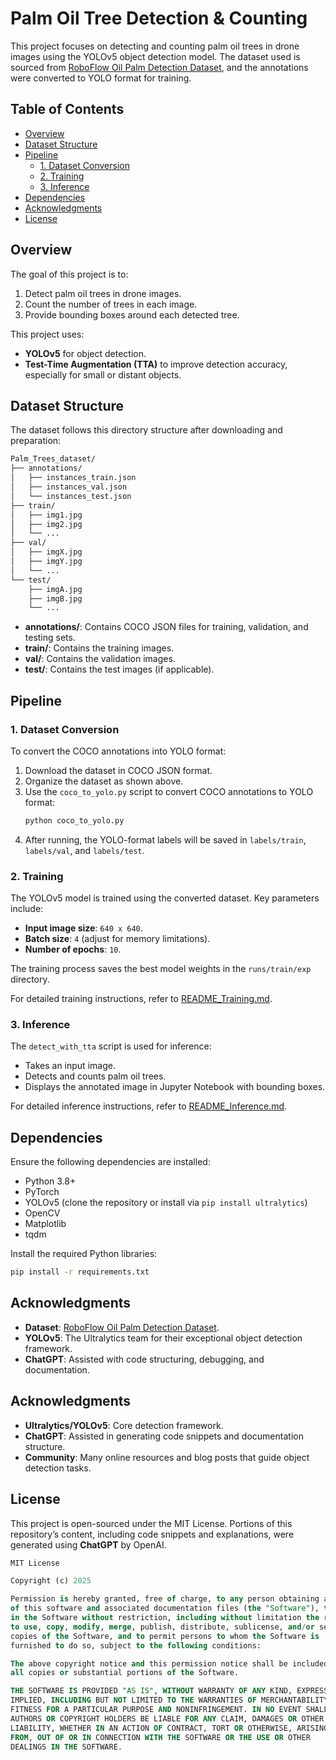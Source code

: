 
# Palm Oil Tree Detection & Counting

This project focuses on detecting and counting palm oil trees in drone images using the YOLOv5 object detection model. The dataset used is sourced from [RoboFlow Oil Palm Detection Dataset](https://universe.roboflow.com/manfred-michael/oil-palm-detection/dataset/6), and the annotations were converted to YOLO format for training.

## Table of Contents

-   [Overview](#overview)
-   [Dataset Structure](#dataset-structure)
-   [Pipeline](#pipeline)
    -   [1. Dataset Conversion](#1-dataset-conversion)
    -   [2. Training](#2-training)
    -   [3. Inference](#3-inference)
-   [Dependencies](#dependencies)
-   [Acknowledgments](#acknowledgments)
-   [License](#license)

## Overview

The goal of this project is to:

1.  Detect palm oil trees in drone images.
2.  Count the number of trees in each image.
3.  Provide bounding boxes around each detected tree.

This project uses:

-   **YOLOv5** for object detection.
-   **Test-Time Augmentation (TTA)** to improve detection accuracy, especially for small or distant objects.

## Dataset Structure

The dataset follows this directory structure after downloading and preparation:
```bash
Palm_Trees_dataset/
├── annotations/
│   ├── instances_train.json
│   ├── instances_val.json
│   └── instances_test.json
├── train/
│   ├── img1.jpg
│   ├── img2.jpg
│   └── ...
├── val/
│   ├── imgX.jpg
│   ├── imgY.jpg
│   └── ...
└── test/
    ├── imgA.jpg
    ├── imgB.jpg
    └── ...
```
-   **annotations/**: Contains COCO JSON files for training, validation, and testing sets.
-   **train/**: Contains the training images.
-   **val/**: Contains the validation images.
-   **test/**: Contains the test images (if applicable).

## Pipeline
### 1. Dataset Conversion

To convert the COCO annotations into YOLO format:

1.  Download the dataset in COCO JSON format.
2.  Organize the dataset as shown above.
3.  Use the `coco_to_yolo.py` script to convert COCO annotations to YOLO format:
	```bash
	python coco_to_yolo.py
	```
4. After running, the YOLO-format labels will be saved in `labels/train`, `labels/val`, and `labels/test`.

### 2. Training

The YOLOv5 model is trained using the converted dataset. Key parameters include:

-   **Input image size**: `640 x 640`.
-   **Batch size**: `4` (adjust for memory limitations).
-   **Number of epochs**: `10`.

The training process saves the best model weights in the `runs/train/exp` directory.

For detailed training instructions, refer to [README_Training.md](README_Training.md).

### 3. Inference

The `detect_with_tta` script is used for inference:

-   Takes an input image.
-   Detects and counts palm oil trees.
-   Displays the annotated image in Jupyter Notebook with bounding boxes.

For detailed inference instructions, refer to [README_Inference.md](README_Inference.md).

## Dependencies

Ensure the following dependencies are installed:

-   Python 3.8+
-   PyTorch
-   YOLOv5 (clone the repository or install via `pip install ultralytics`)
-   OpenCV
-   Matplotlib
-   tqdm

Install the required Python libraries:
```bash
pip install -r requirements.txt
```

## Acknowledgments

-   **Dataset**: [RoboFlow Oil Palm Detection Dataset](https://universe.roboflow.com/manfred-michael/oil-palm-detection/dataset/6).
-   **YOLOv5**: The Ultralytics team for their exceptional object detection framework.
-   **ChatGPT**: Assisted with code structuring, debugging, and documentation.

## Acknowledgments

-   **Ultralytics/YOLOv5**: Core detection framework.
-   **ChatGPT**: Assisted in generating code snippets and documentation structure.
-   **Community**: Many online resources and blog posts that guide object detection tasks.

## License

This project is open-sourced under the MIT License. Portions of this repository’s content, including code snippets and explanations, were generated using **ChatGPT** by OpenAI.

```sql
MIT License

Copyright (c) 2025 

Permission is hereby granted, free of charge, to any person obtaining a copy   
of this software and associated documentation files (the "Software"), to deal  
in the Software without restriction, including without limitation the rights   
to use, copy, modify, merge, publish, distribute, sublicense, and/or sell      
copies of the Software, and to permit persons to whom the Software is          
furnished to do so, subject to the following conditions:

The above copyright notice and this permission notice shall be included in     
all copies or substantial portions of the Software.

THE SOFTWARE IS PROVIDED "AS IS", WITHOUT WARRANTY OF ANY KIND, EXPRESS OR     
IMPLIED, INCLUDING BUT NOT LIMITED TO THE WARRANTIES OF MERCHANTABILITY,       
FITNESS FOR A PARTICULAR PURPOSE AND NONINFRINGEMENT. IN NO EVENT SHALL THE    
AUTHORS OR COPYRIGHT HOLDERS BE LIABLE FOR ANY CLAIM, DAMAGES OR OTHER         
LIABILITY, WHETHER IN AN ACTION OF CONTRACT, TORT OR OTHERWISE, ARISING        
FROM, OUT OF OR IN CONNECTION WITH THE SOFTWARE OR THE USE OR OTHER           
DEALINGS IN THE SOFTWARE.
```
